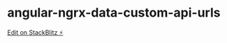 # angular-ngrx-data-custom-api-urls

[Edit on StackBlitz ⚡️](https://stackblitz.com/edit/angular-ngrx-data-custom-api-urls)